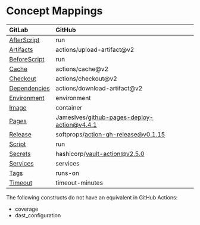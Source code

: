 # Concept Mappings

| GitLab                          | GitHub                                     |
| :------------------------------ | :----------------------------------------- |
| [AfterScript](AfterScript.md)   | run                                        |
| [Artifacts](Artifacts.md)       | actions/upload-artifact@v2                 |
| [BeforeScript](BeforeScript.md) | run                                        |
| [Cache](Cache.md)               | actions/cache@v2                           |
| [Checkout](Checkout.md)         | actions/checkout@v2                        |
| [Dependencies](Dependencies.md) | actions/download-artifact@v2               |
| [Environment](Environment.md)   | environment                                |
| [Image](Image.md)               | container                                  |
| [Pages](Pages.md)               | JamesIves/github-pages-deploy-action@v4.4.1|
| [Release](Release.md)           | softprops/action-gh-release@v0.1.15        |
| [Script](Script.md)             | run                                        |
| [Secrets](Secrets.md)           | hashicorp/vault-action@v2.5.0              |
| [Services](Services.md)         | services                                   |
| [Tags](Tags.md)                 | runs-on                                    |
| [Timeout](Timeout.md)           | timeout-minutes                            |

The following constructs do not have an equivalent in GitHub Actions:

- coverage
- dast_configuration
